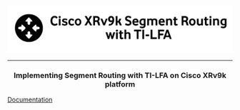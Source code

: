 <p align="center">
    <img width="800" src="https://github.com/hmntsharma/cisco-segment-routing/blob/main/docs/assets/images/heading.png?raw=true" alt="Material Bread logo">
</p>

---

<h3 align="center">Implementing Segment Routing with TI-LFA on Cisco XRv9k platform</h3>

<a align="center" href="https://hmntsharma.github.io/cisco-segment-routing/">Documentation</a>
